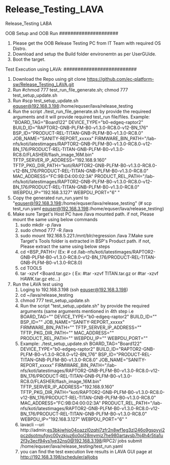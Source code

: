 # Release_Testing_LAVA
Release_Testing LABA

OOB Setup and OOB Run
#####################
1. Please get the OOB Release Testing PC from IT Team with required OS Distro.
2. Download and setup the Build folder environemtn as per UserGUide.
3. Boot the target.



Test Execution using LAVA:
##########################
1. Download the Repo using git clone https://github.com/ec-platform-sw/Release_Testing_LAVA.git 
2. Run #chmod 777 test_run_file_generate.sh; chmod 777 test_setup_update.sh
3. Run #scp test_setup_update.sh equser@192.168.3.198:/home/equser/lava/release_testing
4. Run the script ./test_run_file_generate.sh by provide the requireed  arguments and it will provide required test_run file/files.
   Example:
   "BOARD_TAG="Board122"  DEVICE_TYPE="b0-edgeq-raptor2" BUILD_ID="RAPTOR2-GNB-PLFM-B0-v1.3.0-RC8.0-v12-BN_176" BSP_ID="PRODUCT-REL-TITAN-GNB-PLFM-B0-v1.3.0-RC8.0" JOB_NAME="SANITY-REPORT_xxxxx" FIRMWARE_BIN_PATH="/lab-nfs/koti/latestimages/RAPTOR2-GNB-PLFM-B0-v1.3.0-RC8.0-v12-BN_176/PRODUCT-REL-TITAN-GNB-PLFM-B0-v1.3.0-RC8.0/FLASHER/flash_image_16M.bin" TFTP_SERVER_IP_ADDRESS="192.168.9.160" TFTP_PKG_DIR_PATH="koti/RAPTOR2-GNB-PLFM-B0-v1.3.0-RC8.0-v12-BN_176/PRODUCT-REL-TITAN-GNB-PLFM-B0-v1.3.0-RC8.0" MAC_ADDRESS="FC:9B:D4:00:02:3A"   PRODUCT_REL_PATH="/lab-nfs/koti/latestimages/RAPTOR2-GNB-PLFM-B0-v1.3.0-RC8.0-v12-BN_176/PRODUCT-REL-TITAN-GNB-PLFM-B0-v1.3.0-RC8.0" WEBPDU_IP="192.168.3.127" WEBPDU_PORT="6" "
5. Copy the generated run_run.yaml to "equser@192.168.3.198:/home/equser/lava/release_testing" (# scp test_run.yaml equser@192.168.3.198:/home/equser/lava/release_testing)
6. Make sure Target's Host PC have /lava mounted path. if not, Please mount the same using below commands
    1. sudo mkdir -p /lava
    2. sudo chmod 777 -R /lava
    3. sudo mount 192.168.5.221:/mnt/blr/regression  /lava
7.Make sure Target's Tools folder is extracted in BSP's Product path. if not, Please extract the same using below steps
    1. cd <BSP_PATH>/<PRODUCT PATH> (Ex: # cd /lab-nfs/koti/latestimages/RAPTOR2-GNB-PLFM-B0-v1.3.0-RC8.0-v12-BN_176/PRODUCT-REL-TITAN-GNB-PLFM-B0-v1.3.0-RC8.0)
    2. cd TOOLS
    3. tar -xzvf <Board.tar.gz> ( Ex: #tar -xzvf TITAN.tar.gz or #tar -xzvf HAWK.tar.gz etc...)
8. Run the LAVA test using
    1. Loging to 192.168.3.198 (ssh equser@192.168.3.198)
    2. cd ~/lava/release_testing
    3. chmod 777 test_setup_update.sh
    4. Run the script "test_setup_update.sh" by provide the required arguments (same arguments mentioned in 4th step i.e BOARD_TAG=""  DEVICE_TYPE="b0-edgeq-raptor2" BUILD_ID="" BSP_ID="" JOB_NAME="SANITY-REPORT_xxxxx" FIRMWARE_BIN_PATH="" TFTP_SERVER_IP_ADDRESS="" TFTP_PKG_DIR_PATH="" MAC_ADDRESS=""   PRODUCT_REL_PATH="" WEBPDU_IP="" WEBPDU_PORT=""
    5. Example:
            ./test_setup_update.sh BOARD_TAG="Board122"  DEVICE_TYPE="b0-edgeq-raptor2" BUILD_ID="RAPTOR2-GNB-PLFM-B0-v1.3.0-RC8.0-v12-BN_176" BSP_ID="PRODUCT-REL-TITAN-GNB-PLFM-B0-v1.3.0-RC8.0" JOB_NAME="SANITY-REPORT_xxxxx" FIRMWARE_BIN_PATH="/lab-nfs/koti/latestimages/RAPTOR2-GNB-PLFM-B0-v1.3.0-RC8.0-v12-BN_176/PRODUCT-REL-TITAN-GNB-PLFM-B0-v1.3.0-RC8.0/FLASHER/flash_image_16M.bin" TFTP_SERVER_IP_ADDRESS="192.168.9.160" TFTP_PKG_DIR_PATH="koti/RAPTOR2-GNB-PLFM-B0-v1.3.0-RC8.0-v12-BN_176/PRODUCT-REL-TITAN-GNB-PLFM-B0-v1.3.0-RC8.0" MAC_ADDRESS="FC:9B:D4:00:02:3A"   PRODUCT_REL_PATH="/lab-nfs/koti/latestimages/RAPTOR2-GNB-PLFM-B0-v1.3.0-RC8.0-v12-BN_176/PRODUCT-REL-TITAN-GNB-PLFM-B0-v1.3.0-RC8.0" WEBPDU_IP="192.168.3.127" WEBPDU_PORT="6" " 
    6. lavacli --uri http://admin:es3bkjwhjo04oazzl0zqhl7zfr2n8wf1eg3zl246o9gspyyi2pczdsotmufgyc00yzkjuz6o0pl28mymjz7he980artaysb7hj4h4r5tia1u2f3y3ecf94ys1ye32ns0@192.168.3.198/RPC2/ jobs submit  /home/equser/lava/release_testing/test_run.yaml
    7.  you can find the test execution live results  in LAVA GUI page at http://192.168.3.198/scheduler/alljobs  
   
